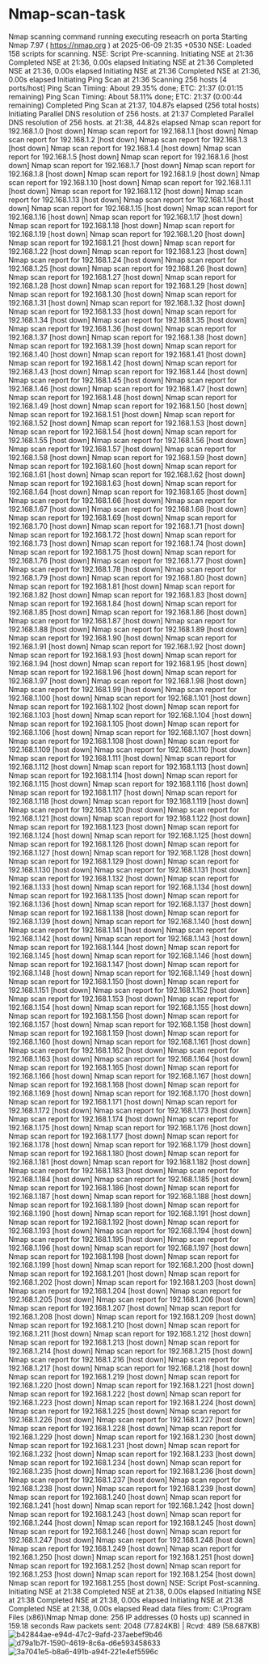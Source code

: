 # Nmap-scan-task
Nmap scanning command running executing reseacrh on porta
Starting Nmap 7.97 ( https://nmap.org ) at 2025-06-09 21:35 +0530
NSE: Loaded 158 scripts for scanning.
NSE: Script Pre-scanning.
Initiating NSE at 21:36
Completed NSE at 21:36, 0.00s elapsed
Initiating NSE at 21:36
Completed NSE at 21:36, 0.00s elapsed
Initiating NSE at 21:36
Completed NSE at 21:36, 0.00s elapsed
Initiating Ping Scan at 21:36
Scanning 256 hosts [4 ports/host]
Ping Scan Timing: About 29.35% done; ETC: 21:37 (0:01:15 remaining)
Ping Scan Timing: About 58.11% done; ETC: 21:37 (0:00:44 remaining)
Completed Ping Scan at 21:37, 104.87s elapsed (256 total hosts)
Initiating Parallel DNS resolution of 256 hosts. at 21:37
Completed Parallel DNS resolution of 256 hosts. at 21:38, 44.82s elapsed
Nmap scan report for 192.168.1.0 [host down]
Nmap scan report for 192.168.1.1 [host down]
Nmap scan report for 192.168.1.2 [host down]
Nmap scan report for 192.168.1.3 [host down]
Nmap scan report for 192.168.1.4 [host down]
Nmap scan report for 192.168.1.5 [host down]
Nmap scan report for 192.168.1.6 [host down]
Nmap scan report for 192.168.1.7 [host down]
Nmap scan report for 192.168.1.8 [host down]
Nmap scan report for 192.168.1.9 [host down]
Nmap scan report for 192.168.1.10 [host down]
Nmap scan report for 192.168.1.11 [host down]
Nmap scan report for 192.168.1.12 [host down]
Nmap scan report for 192.168.1.13 [host down]
Nmap scan report for 192.168.1.14 [host down]
Nmap scan report for 192.168.1.15 [host down]
Nmap scan report for 192.168.1.16 [host down]
Nmap scan report for 192.168.1.17 [host down]
Nmap scan report for 192.168.1.18 [host down]
Nmap scan report for 192.168.1.19 [host down]
Nmap scan report for 192.168.1.20 [host down]
Nmap scan report for 192.168.1.21 [host down]
Nmap scan report for 192.168.1.22 [host down]
Nmap scan report for 192.168.1.23 [host down]
Nmap scan report for 192.168.1.24 [host down]
Nmap scan report for 192.168.1.25 [host down]
Nmap scan report for 192.168.1.26 [host down]
Nmap scan report for 192.168.1.27 [host down]
Nmap scan report for 192.168.1.28 [host down]
Nmap scan report for 192.168.1.29 [host down]
Nmap scan report for 192.168.1.30 [host down]
Nmap scan report for 192.168.1.31 [host down]
Nmap scan report for 192.168.1.32 [host down]
Nmap scan report for 192.168.1.33 [host down]
Nmap scan report for 192.168.1.34 [host down]
Nmap scan report for 192.168.1.35 [host down]
Nmap scan report for 192.168.1.36 [host down]
Nmap scan report for 192.168.1.37 [host down]
Nmap scan report for 192.168.1.38 [host down]
Nmap scan report for 192.168.1.39 [host down]
Nmap scan report for 192.168.1.40 [host down]
Nmap scan report for 192.168.1.41 [host down]
Nmap scan report for 192.168.1.42 [host down]
Nmap scan report for 192.168.1.43 [host down]
Nmap scan report for 192.168.1.44 [host down]
Nmap scan report for 192.168.1.45 [host down]
Nmap scan report for 192.168.1.46 [host down]
Nmap scan report for 192.168.1.47 [host down]
Nmap scan report for 192.168.1.48 [host down]
Nmap scan report for 192.168.1.49 [host down]
Nmap scan report for 192.168.1.50 [host down]
Nmap scan report for 192.168.1.51 [host down]
Nmap scan report for 192.168.1.52 [host down]
Nmap scan report for 192.168.1.53 [host down]
Nmap scan report for 192.168.1.54 [host down]
Nmap scan report for 192.168.1.55 [host down]
Nmap scan report for 192.168.1.56 [host down]
Nmap scan report for 192.168.1.57 [host down]
Nmap scan report for 192.168.1.58 [host down]
Nmap scan report for 192.168.1.59 [host down]
Nmap scan report for 192.168.1.60 [host down]
Nmap scan report for 192.168.1.61 [host down]
Nmap scan report for 192.168.1.62 [host down]
Nmap scan report for 192.168.1.63 [host down]
Nmap scan report for 192.168.1.64 [host down]
Nmap scan report for 192.168.1.65 [host down]
Nmap scan report for 192.168.1.66 [host down]
Nmap scan report for 192.168.1.67 [host down]
Nmap scan report for 192.168.1.68 [host down]
Nmap scan report for 192.168.1.69 [host down]
Nmap scan report for 192.168.1.70 [host down]
Nmap scan report for 192.168.1.71 [host down]
Nmap scan report for 192.168.1.72 [host down]
Nmap scan report for 192.168.1.73 [host down]
Nmap scan report for 192.168.1.74 [host down]
Nmap scan report for 192.168.1.75 [host down]
Nmap scan report for 192.168.1.76 [host down]
Nmap scan report for 192.168.1.77 [host down]
Nmap scan report for 192.168.1.78 [host down]
Nmap scan report for 192.168.1.79 [host down]
Nmap scan report for 192.168.1.80 [host down]
Nmap scan report for 192.168.1.81 [host down]
Nmap scan report for 192.168.1.82 [host down]
Nmap scan report for 192.168.1.83 [host down]
Nmap scan report for 192.168.1.84 [host down]
Nmap scan report for 192.168.1.85 [host down]
Nmap scan report for 192.168.1.86 [host down]
Nmap scan report for 192.168.1.87 [host down]
Nmap scan report for 192.168.1.88 [host down]
Nmap scan report for 192.168.1.89 [host down]
Nmap scan report for 192.168.1.90 [host down]
Nmap scan report for 192.168.1.91 [host down]
Nmap scan report for 192.168.1.92 [host down]
Nmap scan report for 192.168.1.93 [host down]
Nmap scan report for 192.168.1.94 [host down]
Nmap scan report for 192.168.1.95 [host down]
Nmap scan report for 192.168.1.96 [host down]
Nmap scan report for 192.168.1.97 [host down]
Nmap scan report for 192.168.1.98 [host down]
Nmap scan report for 192.168.1.99 [host down]
Nmap scan report for 192.168.1.100 [host down]
Nmap scan report for 192.168.1.101 [host down]
Nmap scan report for 192.168.1.102 [host down]
Nmap scan report for 192.168.1.103 [host down]
Nmap scan report for 192.168.1.104 [host down]
Nmap scan report for 192.168.1.105 [host down]
Nmap scan report for 192.168.1.106 [host down]
Nmap scan report for 192.168.1.107 [host down]
Nmap scan report for 192.168.1.108 [host down]
Nmap scan report for 192.168.1.109 [host down]
Nmap scan report for 192.168.1.110 [host down]
Nmap scan report for 192.168.1.111 [host down]
Nmap scan report for 192.168.1.112 [host down]
Nmap scan report for 192.168.1.113 [host down]
Nmap scan report for 192.168.1.114 [host down]
Nmap scan report for 192.168.1.115 [host down]
Nmap scan report for 192.168.1.116 [host down]
Nmap scan report for 192.168.1.117 [host down]
Nmap scan report for 192.168.1.118 [host down]
Nmap scan report for 192.168.1.119 [host down]
Nmap scan report for 192.168.1.120 [host down]
Nmap scan report for 192.168.1.121 [host down]
Nmap scan report for 192.168.1.122 [host down]
Nmap scan report for 192.168.1.123 [host down]
Nmap scan report for 192.168.1.124 [host down]
Nmap scan report for 192.168.1.125 [host down]
Nmap scan report for 192.168.1.126 [host down]
Nmap scan report for 192.168.1.127 [host down]
Nmap scan report for 192.168.1.128 [host down]
Nmap scan report for 192.168.1.129 [host down]
Nmap scan report for 192.168.1.130 [host down]
Nmap scan report for 192.168.1.131 [host down]
Nmap scan report for 192.168.1.132 [host down]
Nmap scan report for 192.168.1.133 [host down]
Nmap scan report for 192.168.1.134 [host down]
Nmap scan report for 192.168.1.135 [host down]
Nmap scan report for 192.168.1.136 [host down]
Nmap scan report for 192.168.1.137 [host down]
Nmap scan report for 192.168.1.138 [host down]
Nmap scan report for 192.168.1.139 [host down]
Nmap scan report for 192.168.1.140 [host down]
Nmap scan report for 192.168.1.141 [host down]
Nmap scan report for 192.168.1.142 [host down]
Nmap scan report for 192.168.1.143 [host down]
Nmap scan report for 192.168.1.144 [host down]
Nmap scan report for 192.168.1.145 [host down]
Nmap scan report for 192.168.1.146 [host down]
Nmap scan report for 192.168.1.147 [host down]
Nmap scan report for 192.168.1.148 [host down]
Nmap scan report for 192.168.1.149 [host down]
Nmap scan report for 192.168.1.150 [host down]
Nmap scan report for 192.168.1.151 [host down]
Nmap scan report for 192.168.1.152 [host down]
Nmap scan report for 192.168.1.153 [host down]
Nmap scan report for 192.168.1.154 [host down]
Nmap scan report for 192.168.1.155 [host down]
Nmap scan report for 192.168.1.156 [host down]
Nmap scan report for 192.168.1.157 [host down]
Nmap scan report for 192.168.1.158 [host down]
Nmap scan report for 192.168.1.159 [host down]
Nmap scan report for 192.168.1.160 [host down]
Nmap scan report for 192.168.1.161 [host down]
Nmap scan report for 192.168.1.162 [host down]
Nmap scan report for 192.168.1.163 [host down]
Nmap scan report for 192.168.1.164 [host down]
Nmap scan report for 192.168.1.165 [host down]
Nmap scan report for 192.168.1.166 [host down]
Nmap scan report for 192.168.1.167 [host down]
Nmap scan report for 192.168.1.168 [host down]
Nmap scan report for 192.168.1.169 [host down]
Nmap scan report for 192.168.1.170 [host down]
Nmap scan report for 192.168.1.171 [host down]
Nmap scan report for 192.168.1.172 [host down]
Nmap scan report for 192.168.1.173 [host down]
Nmap scan report for 192.168.1.174 [host down]
Nmap scan report for 192.168.1.175 [host down]
Nmap scan report for 192.168.1.176 [host down]
Nmap scan report for 192.168.1.177 [host down]
Nmap scan report for 192.168.1.178 [host down]
Nmap scan report for 192.168.1.179 [host down]
Nmap scan report for 192.168.1.180 [host down]
Nmap scan report for 192.168.1.181 [host down]
Nmap scan report for 192.168.1.182 [host down]
Nmap scan report for 192.168.1.183 [host down]
Nmap scan report for 192.168.1.184 [host down]
Nmap scan report for 192.168.1.185 [host down]
Nmap scan report for 192.168.1.186 [host down]
Nmap scan report for 192.168.1.187 [host down]
Nmap scan report for 192.168.1.188 [host down]
Nmap scan report for 192.168.1.189 [host down]
Nmap scan report for 192.168.1.190 [host down]
Nmap scan report for 192.168.1.191 [host down]
Nmap scan report for 192.168.1.192 [host down]
Nmap scan report for 192.168.1.193 [host down]
Nmap scan report for 192.168.1.194 [host down]
Nmap scan report for 192.168.1.195 [host down]
Nmap scan report for 192.168.1.196 [host down]
Nmap scan report for 192.168.1.197 [host down]
Nmap scan report for 192.168.1.198 [host down]
Nmap scan report for 192.168.1.199 [host down]
Nmap scan report for 192.168.1.200 [host down]
Nmap scan report for 192.168.1.201 [host down]
Nmap scan report for 192.168.1.202 [host down]
Nmap scan report for 192.168.1.203 [host down]
Nmap scan report for 192.168.1.204 [host down]
Nmap scan report for 192.168.1.205 [host down]
Nmap scan report for 192.168.1.206 [host down]
Nmap scan report for 192.168.1.207 [host down]
Nmap scan report for 192.168.1.208 [host down]
Nmap scan report for 192.168.1.209 [host down]
Nmap scan report for 192.168.1.210 [host down]
Nmap scan report for 192.168.1.211 [host down]
Nmap scan report for 192.168.1.212 [host down]
Nmap scan report for 192.168.1.213 [host down]
Nmap scan report for 192.168.1.214 [host down]
Nmap scan report for 192.168.1.215 [host down]
Nmap scan report for 192.168.1.216 [host down]
Nmap scan report for 192.168.1.217 [host down]
Nmap scan report for 192.168.1.218 [host down]
Nmap scan report for 192.168.1.219 [host down]
Nmap scan report for 192.168.1.220 [host down]
Nmap scan report for 192.168.1.221 [host down]
Nmap scan report for 192.168.1.222 [host down]
Nmap scan report for 192.168.1.223 [host down]
Nmap scan report for 192.168.1.224 [host down]
Nmap scan report for 192.168.1.225 [host down]
Nmap scan report for 192.168.1.226 [host down]
Nmap scan report for 192.168.1.227 [host down]
Nmap scan report for 192.168.1.228 [host down]
Nmap scan report for 192.168.1.229 [host down]
Nmap scan report for 192.168.1.230 [host down]
Nmap scan report for 192.168.1.231 [host down]
Nmap scan report for 192.168.1.232 [host down]
Nmap scan report for 192.168.1.233 [host down]
Nmap scan report for 192.168.1.234 [host down]
Nmap scan report for 192.168.1.235 [host down]
Nmap scan report for 192.168.1.236 [host down]
Nmap scan report for 192.168.1.237 [host down]
Nmap scan report for 192.168.1.238 [host down]
Nmap scan report for 192.168.1.239 [host down]
Nmap scan report for 192.168.1.240 [host down]
Nmap scan report for 192.168.1.241 [host down]
Nmap scan report for 192.168.1.242 [host down]
Nmap scan report for 192.168.1.243 [host down]
Nmap scan report for 192.168.1.244 [host down]
Nmap scan report for 192.168.1.245 [host down]
Nmap scan report for 192.168.1.246 [host down]
Nmap scan report for 192.168.1.247 [host down]
Nmap scan report for 192.168.1.248 [host down]
Nmap scan report for 192.168.1.249 [host down]
Nmap scan report for 192.168.1.250 [host down]
Nmap scan report for 192.168.1.251 [host down]
Nmap scan report for 192.168.1.252 [host down]
Nmap scan report for 192.168.1.253 [host down]
Nmap scan report for 192.168.1.254 [host down]
Nmap scan report for 192.168.1.255 [host down]
NSE: Script Post-scanning.
Initiating NSE at 21:38
Completed NSE at 21:38, 0.00s elapsed
Initiating NSE at 21:38
Completed NSE at 21:38, 0.00s elapsed
Initiating NSE at 21:38
Completed NSE at 21:38, 0.00s elapsed
Read data files from: C:\Program Files (x86)\Nmap
Nmap done: 256 IP addresses (0 hosts up) scanned in 159.18 seconds
           Raw packets sent: 2048 (77.824KB) | Rcvd: 489 (58.687KB)![b42844ae-e94d-47c2-9afd-237aebef9b46](https://github.com/user-attachments/assets/9428e6d7-525f-4399-8977-ef21bee09abd)
![d79a1b7f-1590-4619-8c6a-d6e593458633](https://github.com/user-attachments/assets/fab143c3-89f4-417f-8136-c8df87118d07)
![3a7041e5-b8a6-491b-a94f-221e4ef5596c](https://github.com/user-attachments/assets/6e94c7d4-60ff-47b8-b082-27142a9047b6)

